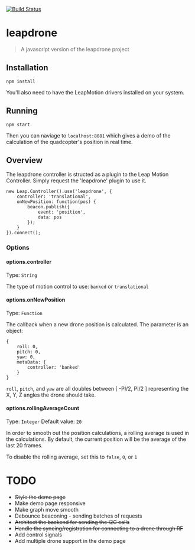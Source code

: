 [![Build Status](https://travis-ci.org/adierkens/leapdrone-js.svg?branch=master)](https://travis-ci.org/adierkens/leapdrone-js)
# leapdrone
> A javascript version of the leapdrone project

## Installation

``` npm install ```

You'll also need to have the LeapMotion drivers installed on your system.

## Running

``` npm start ```

Then you can naviage to ```localhost:8081``` which gives a demo of the calculation of the quadcopter's position in real time.

## Overview

The leapdrone controller is structed as a plugin to the Leap Motion Controller. 
Simply request the 'leapdrone' plugin to use it.

```
new Leap.Controller().use('leapdrone', { 
    controller: 'translational',
    onNewPosition: function(pos) {
        beacon.publish({
            event: 'position',
            data: pos
        });
    }
}).connect();
```

### Options

#### options.controller
Type: `String`

The type of motion control to use: `banked` or `translational`

#### options.onNewPosition
Type: `Function`

The callback when a new drone position is calculated. The parameter is an object: 
```
{
    roll: 0,
    pitch: 0,
    yaw: 0,
    metaData: {
        controller: 'banked'
    }
}
```

`roll`, `pitch`, and `yaw` are all doubles between [ -PI/2, PI/2 ] representing the X, Y, Z angles the drone should take.

#### options.rollingAverageCount
Type: `Integer`
Default value: `20`

In order to smooth out the position calculations, a rolling average is used in the calculations. By default, the current position will be the average of the last 20 frames.  

To disable the rolling average, set this to `false`, `0`, or `1`
 

# TODO
 - ~~Style the demo page~~ 
 - Make demo page responsive
 - Make graph move smooth
 - Debounce beaconing - sending batches of requests 
 - ~~Architect the backend for sending the I2C calls~~
 - ~~Handle the syncing/registration for connecting to a drone through RF~~
 - Add control signals
 - Add multiple drone support in the demo page

